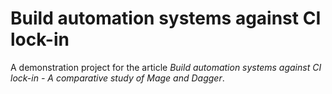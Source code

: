 # Build automation systems against CI lock-in

A demonstration project for the article _Build automation systems against CI lock-in - A comparative study of Mage and Dagger_.

